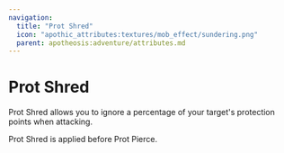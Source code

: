 ```yaml
---
navigation:
  title: "Prot Shred"
  icon: "apothic_attributes:textures/mob_effect/sundering.png"
  parent: apotheosis:adventure/attributes.md
---
```


# Prot Shred

<Color id="blue">Prot Shred</Color> allows you to ignore a percentage of your target's protection points when attacking.

<Color id="blue">Prot Shred</Color> is applied before <Color id="blue">Prot Pierce</Color>.

